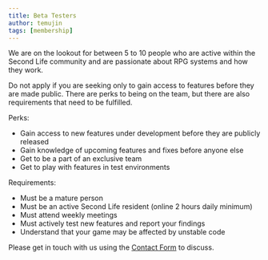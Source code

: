 ```yaml
---
title: Beta Testers
author: temujin
tags: [membership]
---
```

We are on the lookout for between 5 to 10 people who are active within the Second Life community and are passionate about RPG systems and how they work.

Do not apply if you are seeking only to gain access to features before they are made public. There are perks to being on the team, but there are also requirements that need to be fulfilled.

Perks:
- Gain access to new features under development before they are publicly released
- Gain knowledge of upcoming features and fixes before anyone else
- Get to be a part of an exclusive team
- Get to play with features in test environments

Requirements:
- Must be a mature person
- Must be an active Second Life resident (online 2 hours daily minimum)
- Must attend weekly meetings
- Must actively test new features and report your findings
- Understand that your game may be affected by unstable code

Please get in touch with us using the [Contact Form](http://slcolonies.com/contact/) to discuss. 